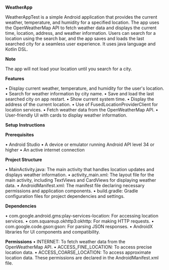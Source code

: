 **WeatherApp**

WeatherAppTest is a simple Android application that provides the current weather, temperature, and humidity for a specified location. The app uses the OpenWeatherMap API to fetch weather data and displays the current time, location, address, and weather information. Users can search for a location using the search bar, and the app saves and loads the last searched city for a seamless user experience. It uses java language and Kotlin DSL.

**Note**

The app will not load your location until you search for a city.

**Features**

•	Display current weather, temperature, and humidity for the user's location.
•	Search for weather information by city name.
•	Save and load the last searched city on app restart.
•	Show current system time.
•	Display the address of the current location.
•	Use of FusedLocationProviderClient for location services.
•	Fetch weather data from the OpenWeatherMap API.
•	User-friendly UI with cards to display weather information.

**Setup Instructions**

**Prerequisites**

•	Android Studio
•	A device or emulator running Android API level 34 or higher
•	An active internet connection

**Project Structure**

•	MainActivity.java: The main activity that handles location updates and displays weather information.
•	activity_main.xml: The layout file for the main activity, including TextViews and CardViews for displaying weather data.
•	AndroidManifest.xml: The manifest file declaring necessary permissions and application components.
•	build.gradle: Gradle configuration files for project dependencies and settings.

**Dependencies**

•	com.google.android.gms:play-services-location: For accessing location services.
•	com.squareup.okhttp3:okhttp: For making HTTP requests.
•	com.google.code.gson:gson: For parsing JSON responses.
•	AndroidX libraries for UI components and compatibility.

**Permissions**
•	INTERNET: To fetch weather data from the OpenWeatherMap API.
•	ACCESS_FINE_LOCATION: To access precise location data.
•	ACCESS_COARSE_LOCATION: To access approximate location data.
These permissions are declared in the AndroidManifest.xml file.

